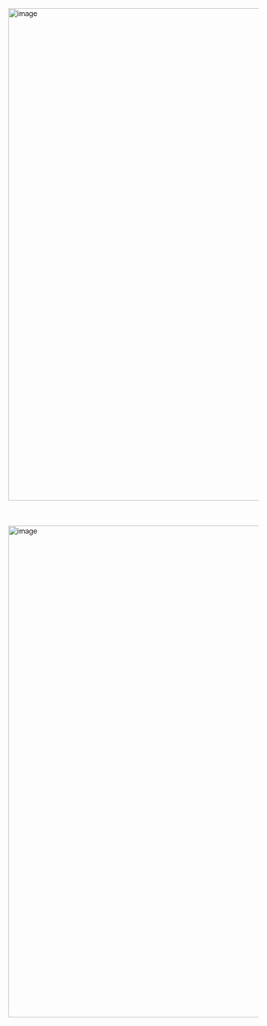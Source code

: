 <img width="1919" height="991" alt="image" src="https://github.com/user-attachments/assets/7fb6f892-68ea-4d27-bb3d-86c61f3793cd" />
<br>
<br>
<br>
<br>
<img width="1919" height="990" alt="image" src="https://github.com/user-attachments/assets/9c8d2e72-9173-4c5a-921c-fb13fb8e1048" />
